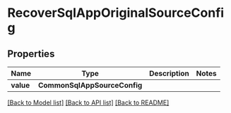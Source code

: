 # RecoverSqlAppOriginalSourceConfig


## Properties
Name | Type | Description | Notes
------------ | ------------- | ------------- | -------------
**value** | **CommonSqlAppSourceConfig** |  | 

[[Back to Model list]](../README.md#documentation-for-models) [[Back to API list]](../README.md#documentation-for-api-endpoints) [[Back to README]](../README.md)



